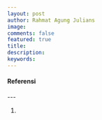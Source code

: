 ```yaml
---
layout: post
author: Rahmat Agung Julians
image:
comments: false
featured: true
title:
description:
keywords:
---
```


<h4><b class="title-referensi">Referensi</b></h4> 
--- 
<ol class="referensi">
    <li>
        <a href=""></a>
    </li>
</ol>
